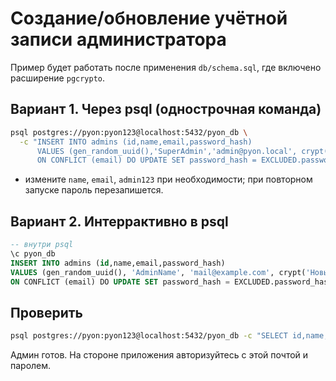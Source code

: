 # Создание/обновление учётной записи администратора

Пример будет работать после применения `db/schema.sql`, где включено расширение `pgcrypto`.

## Вариант 1. Через psql (однострочная команда)
```bash
psql postgres://pyon:pyon123@localhost:5432/pyon_db \
  -c "INSERT INTO admins (id,name,email,password_hash) 
      VALUES (gen_random_uuid(),'SuperAdmin','admin@pyon.local', crypt('admin123', gen_salt('bf')))
      ON CONFLICT (email) DO UPDATE SET password_hash = EXCLUDED.password_hash;"
```

* измените `name`, `email`, `admin123` при необходимости; при повторном запуске пароль перезапишется.

## Вариант 2. Интеррактивно в psql
```sql
-- внутри psql
\c pyon_db
INSERT INTO admins (id,name,email,password_hash)
VALUES (gen_random_uuid(), 'AdminName', 'mail@example.com', crypt('НовыйПароль', gen_salt('bf')))
ON CONFLICT (email) DO UPDATE SET password_hash = EXCLUDED.password_hash;
```

## Проверить
```bash
psql postgres://pyon:pyon123@localhost:5432/pyon_db -c "SELECT id,name,email,created_at FROM admins;"
```
Админ готов. На стороне приложения авторизуйтесь с этой почтой и паролем.
